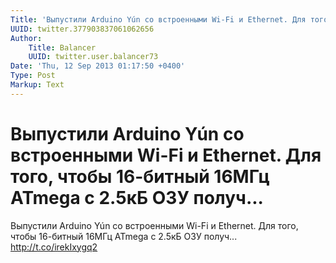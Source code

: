 ```yaml
---
Title: 'Выпустили Arduino Yún со встроенными Wi-Fi и Ethernet. Для того, чтобы 16-битный 16МГц ATmega с 2.5кБ ОЗУ получ...'
UUID: twitter.377903837061062656
Author:
    Title: Balancer
    UUID: twitter.user.balancer73
Date: 'Thu, 12 Sep 2013 01:17:50 +0400'
Type: Post
Markup: Text
---
```


# Выпустили Arduino Yún со встроенными Wi-Fi и Ethernet. Для того, чтобы 16-битный 16МГц ATmega с 2.5кБ ОЗУ получ...

Выпустили Arduino Yún со встроенными Wi-Fi и Ethernet. Для
того, чтобы 16-битный 16МГц ATmega с 2.5кБ ОЗУ получ...
http://t.co/irekIxygq2